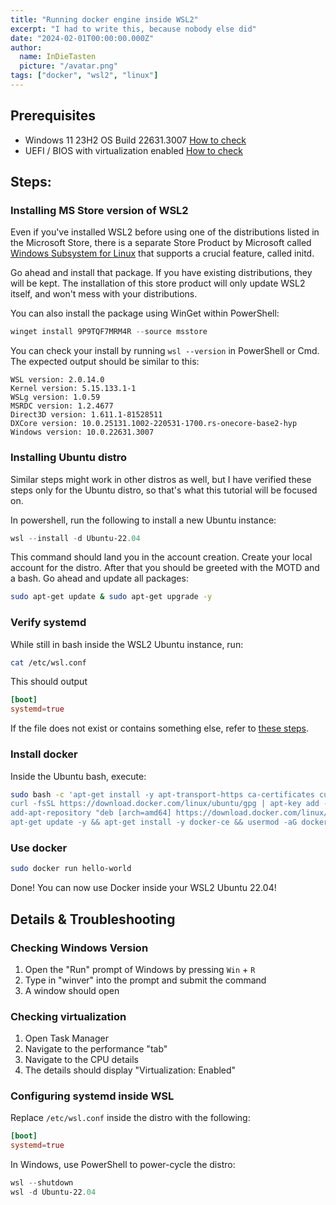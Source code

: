 ```yaml
---
title: "Running docker engine inside WSL2"
excerpt: "I had to write this, because nobody else did"
date: "2024-02-01T00:00:00.000Z"
author:
  name: InDieTasten
  picture: "/avatar.png"
tags: ["docker", "wsl2", "linux"]
---
```


## Prerequisites
- Windows 11 23H2 OS Build 22631.3007 [How to check](#checking-windows-version)
- UEFI / BIOS with virtualization enabled [How to check](#checking-virtualization)

## Steps:
### Installing MS Store version of WSL2

Even if you've installed WSL2 before using one of the distributions listed in the Microsoft Store, there is a separate Store Product by Microsoft called [Windows Subsystem for Linux](https://www.microsoft.com/store/productId/9P9TQF7MRM4R?ocid=pdpshare) that supports a crucial feature, called initd.

Go ahead and install that package. If you have existing distributions, they will be kept. The installation of this store product will only update WSL2 itself, and won't mess with your distributions.

You can also install the package using WinGet within PowerShell:

```powershell
winget install 9P9TQF7MRM4R --source msstore
```

You can check your install by running `wsl --version` in PowerShell or Cmd. The expected output should be similar to this:

    WSL version: 2.0.14.0
    Kernel version: 5.15.133.1-1
    WSLg version: 1.0.59
    MSRDC version: 1.2.4677
    Direct3D version: 1.611.1-81528511
    DXCore version: 10.0.25131.1002-220531-1700.rs-onecore-base2-hyp
    Windows version: 10.0.22631.3007


### Installing Ubuntu distro
Similar steps might work in other distros as well, but I have verified these steps only for the Ubuntu distro, so that's what this tutorial will be focused on.

In powershell, run the following to install a new Ubuntu instance:

```powershell
wsl --install -d Ubuntu-22.04
```

This command should land you in the account creation. Create your local account for the distro. After that you should be greeted with the MOTD and a bash. Go ahead and update all packages:

```bash
sudo apt-get update & sudo apt-get upgrade -y
```

### Verify systemd

While still in bash inside the WSL2 Ubuntu instance, run:

```bash
cat /etc/wsl.conf
```

This should output

```toml
[boot]
systemd=true
```

If the file does not exist or contains something else, refer to [these steps](#configuring-systemd-inside-wsl).

### Install docker

Inside the Ubuntu bash, execute:

```bash
sudo bash -c 'apt-get install -y apt-transport-https ca-certificates curl software-properties-common && \
curl -fsSL https://download.docker.com/linux/ubuntu/gpg | apt-key add - && \
add-apt-repository "deb [arch=amd64] https://download.docker.com/linux/ubuntu $(lsb_release -cs) stable" && \
apt-get update -y && apt-get install -y docker-ce && usermod -aG docker $USER && newgrp docker && exit'
```

### Use docker

```bash
sudo docker run hello-world
```

Done! You can now use Docker inside your WSL2 Ubuntu 22.04!


## Details & Troubleshooting

### Checking Windows Version
1. Open the "Run" prompt of Windows by pressing `Win` + `R`
2. Type in "winver" into the prompt and submit the command
3. A window should open

### Checking virtualization
1. Open Task Manager
2. Navigate to the performance "tab"
3. Navigate to the CPU details
4. The details should display "Virtualization: Enabled"

### Configuring systemd inside WSL

Replace `/etc/wsl.conf` inside the distro with the following:

```toml
[boot]
systemd=true
```

In Windows, use PowerShell to power-cycle the distro:

```powershell
wsl --shutdown
wsl -d Ubuntu-22.04
```
